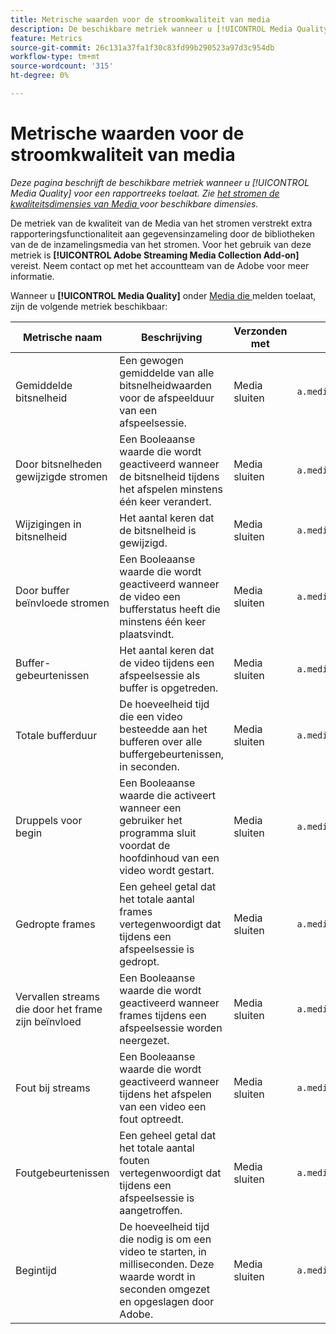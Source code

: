 ```yaml
---
title: Metrische waarden voor de stroomkwaliteit van media
description: De beschikbare metriek wanneer u [!UICONTROL Media Quality] voor een rapportreeks toelaat.
feature: Metrics
source-git-commit: 26c131a37fa1f30c83fd99b290523a97d3c954db
workflow-type: tm+mt
source-wordcount: '315'
ht-degree: 0%

---
```


# Metrische waarden voor de stroomkwaliteit van media

*Deze pagina beschrijft de beschikbare metriek wanneer u [!UICONTROL Media Quality] voor een rapportreeks toelaat. Zie [ het stromen de kwaliteitsdimensies van Media ](../dimensions/sm-quality.md) voor beschikbare dimensies.*

De metriek van de kwaliteit van de Media van het stromen verstrekt extra rapporteringsfunctionaliteit aan gegevensinzameling door de bibliotheken van de de inzamelingsmedia van het stromen. Voor het gebruik van deze metriek is **[!UICONTROL Adobe Streaming Media Collection Add-on]** vereist. Neem contact op met het accountteam van de Adobe voor meer informatie.

Wanneer u **[!UICONTROL Media Quality]** onder [ Media die ](/help/admin/admin/c-manage-report-suites/c-edit-report-suites/media-management.md) melden toelaat, zijn de volgende metriek beschikbaar:

| Metrische naam | Beschrijving | Verzonden met | Variabele van contextgegevens |
| --- | --- | --- | --- |
| Gemiddelde bitsnelheid | Een gewogen gemiddelde van alle bitsnelheidwaarden voor de afspeelduur van een afspeelsessie. | Media sluiten | `a.media.qoe.bitrateAverage` |
| Door bitsnelheden gewijzigde stromen | Een Booleaanse waarde die wordt geactiveerd wanneer de bitsnelheid tijdens het afspelen minstens één keer verandert. | Media sluiten | `a.media.qoe.bitrateChange` |
| Wijzigingen in bitsnelheid | Het aantal keren dat de bitsnelheid is gewijzigd. | Media sluiten | `a.media.qoe.bitrateChangeCount` |
| Door buffer beïnvloede stromen | Een Booleaanse waarde die wordt geactiveerd wanneer de video een bufferstatus heeft die minstens één keer plaatsvindt. | Media sluiten | `a.media.qoe.buffer` |
| Buffer-gebeurtenissen | Het aantal keren dat de video tijdens een afspeelsessie als buffer is opgetreden. | Media sluiten | `a.media.qoe.bufferCount` |
| Totale bufferduur | De hoeveelheid tijd die een video besteedde aan het bufferen over alle buffergebeurtenissen, in seconden. | Media sluiten | `a.media.qoe.bufferTime` |
| Druppels voor begin | Een Booleaanse waarde die activeert wanneer een gebruiker het programma sluit voordat de hoofdinhoud van een video wordt gestart. | Media sluiten | `a.media.qoe.dropBeforeStart` |
| Gedropte frames | Een geheel getal dat het totale aantal frames vertegenwoordigt dat tijdens een afspeelsessie is gedropt. | Media sluiten | `a.media.qoe.droppedFrameCount` |
| Vervallen streams die door het frame zijn beïnvloed | Een Booleaanse waarde die wordt geactiveerd wanneer frames tijdens een afspeelsessie worden neergezet. | Media sluiten | `a.media.qoe.droppedFrames` |
| Fout bij streams | Een Booleaanse waarde die wordt geactiveerd wanneer tijdens het afspelen van een video een fout optreedt. | Media sluiten | `a.media.qoe.error` |
| Foutgebeurtenissen | Een geheel getal dat het totale aantal fouten vertegenwoordigt dat tijdens een afspeelsessie is aangetroffen. | Media sluiten | `a.media.qoe.errorCount` |
| Begintijd | De hoeveelheid tijd die nodig is om een video te starten, in milliseconden. Deze waarde wordt in seconden omgezet en opgeslagen door Adobe. | Media sluiten | `a.media.qoe.timeToStart` |
